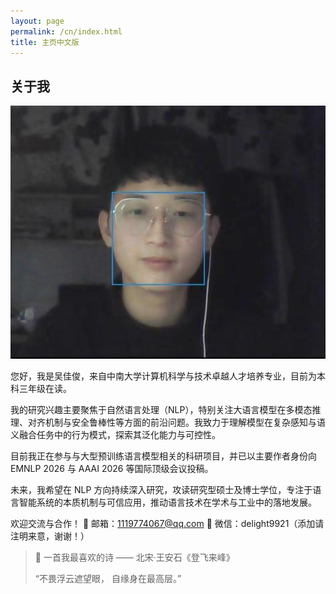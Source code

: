 ```yaml
---
layout: page
permalink: /cn/index.html
title: 主页中文版
---
```


## 关于我

<img src="/images/jiajunwu.jpg" class="floatpic">

您好，我是吴佳俊，来自中南大学计算机科学与技术卓越人才培养专业，目前为本科三年级在读。

我的研究兴趣主要聚焦于自然语言处理（NLP），特别关注大语言模型在多模态推理、对齐机制与安全鲁棒性等方面的前沿问题。我致力于理解模型在复杂感知与语义融合任务中的行为模式，探索其泛化能力与可控性。

目前我正在参与与大型预训练语言模型相关的科研项目，并已以主要作者身份向 EMNLP 2026 与 AAAI 2026 等国际顶级会议投稿。

未来，我希望在 NLP 方向持续深入研究，攻读研究型硕士及博士学位，专注于语言智能系统的本质机制与可信应用，推动语言技术在学术与工业中的落地发展。

欢迎交流与合作！
📧 邮箱：1119774067@qq.com
💬 微信：delight9921（添加请注明来意，谢谢！）


> 📖 一首我最喜欢的诗 —— 北宋·王安石《登飞来峰》
> 
>“不畏浮云遮望眼， 自缘身在最高层。”
